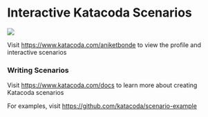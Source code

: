 # Interactive Katacoda Scenarios

[![](http://shields.katacoda.com/katacoda/aniketbonde/count.svg)](https://www.katacoda.com/aniketbonde "Get your profile on Katacoda.com")

Visit https://www.katacoda.com/aniketbonde to view the profile and interactive scenarios

### Writing Scenarios
Visit https://www.katacoda.com/docs to learn more about creating Katacoda scenarios

For examples, visit https://github.com/katacoda/scenario-example
